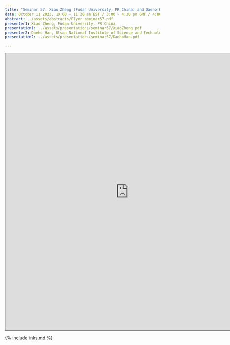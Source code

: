 ```yaml
---
title: "Seminar 57: Xiao Zheng (Fudan University, PR China) and Daeho Han(Ulsan National Institute of Science and Technology, S. Korea)"
date: October 11 2023, 10:00 - 11:30 am EST / 3:00 - 4:30 pm GMT / 4:00 - 5:30 CET, Paris / 10:00 pm - 11:30 pm CST Beijing
abstract: ../assets/abstracts/Flyer_seminar57.pdf
presenter1: Xiao Zheng, Fudan University, PR China
presentation1: ../assets/presentations/seminar57/XiaoZheng.pdf
presenter2: Daeho Han, Ulsan National Institute of Science and Technology, S. Korea
presentation2: ../assets/presentations/seminar57/DaehoHan.pdf

---
```


<iframe src="https://ub.hosted.panopto.com/Panopto/Pages/Embed.aspx?id=ac96e259-31e3-43c6-979c-b0980112d9de
&autoplay=false&offerviewer=true&showtitle=true&showbrand=true&captions=false&interactivity=all" height="900" width="800" 
style="border: 1px solid #464646;" allowfullscreen allow="autoplay" aria-label="Panopto Embedded Video Player"></iframe>


{% include links.md %}
